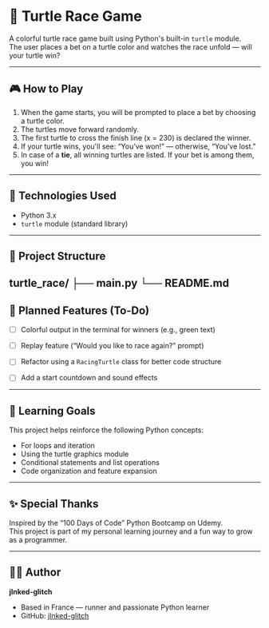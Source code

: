 # 🐢 Turtle Race Game

A colorful turtle race game built using Python's built-in `turtle` module.  
The user places a bet on a turtle color and watches the race unfold — will your turtle win?

---

## 🎮 How to Play

1. When the game starts, you will be prompted to place a bet by choosing a turtle color.
2. The turtles move forward randomly.
3. The first turtle to cross the finish line (x = 230) is declared the winner.
4. If your turtle wins, you'll see: “You’ve won!” — otherwise, “You’ve lost.”
5. In case of a **tie**, all winning turtles are listed. If your bet is among them, you win!

---

## 🐢 Technologies Used

- Python 3.x
- `turtle` module (standard library)

---

## 📂 Project Structure

turtle_race/
├── main.py
└── README.md
---

## 🔧 Planned Features (To-Do)

- [ ] Colorful output in the terminal for winners (e.g., green text)
- [ ] Replay feature (“Would you like to race again?” prompt)
- [ ] Refactor using a `RacingTurtle` class for better code structure
- [ ] Add a start countdown and sound effects


---

## 📖 Learning Goals

This project helps reinforce the following Python concepts:

- For loops and iteration
- Using the turtle graphics module
- Conditional statements and list operations
- Code organization and feature expansion

---

## ✨ Special Thanks

Inspired by the “100 Days of Code” Python Bootcamp on Udemy.  
This project is part of my personal learning journey and a fun way to grow as a programmer.

---

## 🧑‍💻 Author

**jInked-glitch**  
- Based in France — runner and passionate Python learner  
- GitHub: [jInked-glitch](https://github.com/jInked-glitch)
